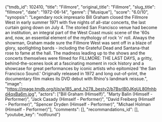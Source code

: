 {"tmdb_id": 102410, "title": "Fillmore", "original_title": "Fillmore", "slug_title": "fillmore", "date": "1972-06-14", "genre": ["Musique"], "score": "6.0/10", "synopsis": "Legendary rock impresario Bill Graham closed the Fillmore West in early summer 1971 with five nights of all-star concerts, the last curtain going down on July 4. The storied San Francisco venue had become an institution, an integral part of the West Coast music scene of the '60s and, now, an essential element of the mythology of rock 'n' roll. Always the showman, Graham made sure the Fillmore West was sent off in a blaze of glory, spotlighting bands - including the Grateful Dead and Santana-that rose to fame at the hall. The madness leading up to the shows and the concerts themselves were filmed for FILLMORE: THE LAST DAYS, a gritty, behind-the-scenes look at a fascinating moment in rock history and a showcase for great performances by iconic artists who epitomized 'the San Francisco Sound.' Originally released in 1972 and long out-of-print, the documentary film makes its DVD debut with Rhino's landmark reissue.", "image": "https://image.tmdb.org/t/p/w185_and_h278_bestv2/b7BsrlB0JKgUL80fnhbd4qxBa6m.jpg", "actors": ["Bill Graham (Himself)", "Marty Balin (Himself - Performer)", "Jack Casady (Himself - Performer)", "David Freiberg (Himself - Performer)", "Spencer Dryden (Himself - Performer)", "Michael Holman (Himself - Performer)"], "comments": [], "recommandations_id": [], "youtube_key": "notfound"}